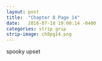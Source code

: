 ```yaml
---
layout: post
title:  "Chapter 8 Page 14"
date:   2016-07-18 19:00:14 -0400
categories: strip grip
strip-image: ch8pg14.png
---
```

spooky upset   
